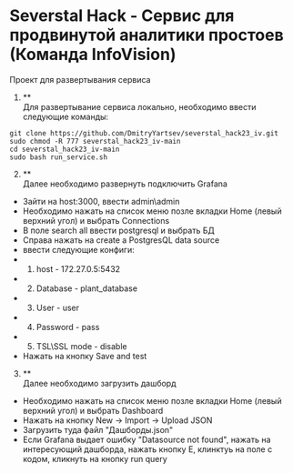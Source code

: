 # Severstal Hack - Сервис для продвинутой аналитики простоев (Команда InfoVision)
Проект для развертывания сервиса
1. **<br>Для развертывание сервиса локально, необходимо ввести следующие команды: </br>
```
git clone https://github.com/DmitryYartsev/severstal_hack23_iv.git
sudo chmod -R 777 severstal_hack23_iv-main
cd severstal_hack23_iv-main
sudo bash run_service.sh
```
2. **<br> Далее необходимо развернуть подключить Grafana</br>
- Зайти на host:3000, ввести admin\admin
- Необходимо нажать на список меню позле вкладки Home (левый верхний угол) и выбрать Connections
- В поле search all ввести postgresql и выбрать БД
- Справа нажать на create a PostgresQL data source
- ввести следующие конфиги: 
- 1. host - 172.27.0.5:5432
- 2. Database - plant_database
- 3. User - user
- 4. Password - pass
- 5. TSL\SSL mode - disable
- Нажать на кнопку Save and test

3. **<br> Далее необходимо загрузить дашборд </br>
- Необходимо нажать на список меню позле вкладки Home (левый верхний угол) и выбрать Dashboard
- Нажать на кнопку New -> Import -> Upload JSON
- Загрузить туда файл "Дашборды.json"
- Если Grafana выдает ошибку "Datasource not found", нажать на интересующий дашборда, нажать кнопку E, клинктуь на поле с кодом, кликнуть на кнопку run query 